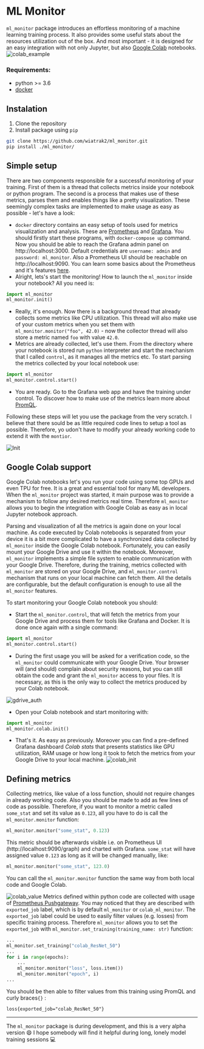 # ML Monitor
`ml_monitor` package introduces an effortless monitoring of a machine learning training process. It also provides some useful stats about the resources utilization out of the box. And most important - it is designed for an easy integration with not only Jupyter, but also [Google Colab](https://colab.research.google.com) notebooks.
![colab_example](https://github.com/wiatrak2/ml_monitoring/blob/master/docs/gifs/loss.gif?raw=true)
### Requirements:
* python >= 3.6
* [docker](https://www.docker.com)
## Instalation
1. Clone the repository
2. Install package using `pip`
```bash
git clone https://github.com/wiatrak2/ml_monitor.git
pip install ./ml_monitor/
```
## Simple setup
There are two components responsible for a successful monitoring of your training. First of them is a thread that collects metrics inside your notebook or python program. The second is a process that makes use of these metrics, parses them and enables things like a pretty visualization. These seemingly complex tasks are implemented to make usage as easy as possible - let's have a look:
* `docker` directory contains an easy setup of tools used for metrics visualization and analysis. These are [Prometheus](https://prometheus.io) and [Grafana](https://grafana.com). You should firstly start these programs, with `docker-compose up` command. Now you should be able to reach the Grafana admin panel on http://localhost:3000. Default credentials are `username: admin` and `password: ml_monitor`. Also a Prometheus UI should be reachable on http://localhost:9090. You can learn some basics about the Prometheus and it's features [here](https://prometheus.io/docs/prometheus/latest/getting_started/).
* Alright, lets's start the monitoring! How to launch the `ml_monitor` inside your notebook? All you need is:
```python
import ml_monitor
ml_monitor.init()
```
* Really, it's enough. Now there is a background thread that already collects some metrics like CPU utilization. This thread will also make use of your custom metrics when you set them with `ml_monitor.monitor("foo", 42.0)` - now the collector thread will also store a metric named `foo` with value `42.0`.
* Metrics are already collected, let's use them. From the directory where your notebook is stored run `python` interpreter and start the mechanism that I called `control`, as it manages all the metrics etc. To start parsing the metrics collected by your local notebook use:
```python
import ml_monitor
ml_monitor.control.start()
```
* You are ready. Go to the Grafana web app and have the training under control. To discover how to make use of the metrics learn more about [PromQL](https://prometheus.io/docs/prometheus/latest/querying/basics/).

Following these steps will let you use the package from the very scratch. I believe that there sould be as little required code lines to setup a tool as possible. Therefore, yo udon't have to modify your already working code to extend it with the `montior`.

![Init](https://github.com/wiatrak2/ml_monitoring/blob/master/docs/gifs/init.gif?raw=true)
## Google Colab support
Google Colab notebooks let's you run your code using some top GPUs and even TPU for free. It is a great and essential tool for many ML developers. When the `ml_monitor` project was started, it main purpose was to provide a mechanism to follow any desired metrics real time. Therefore `ml_monitor` allows you to begin the integration with Google Colab as easy as in local Jupyter notebook approach.

Parsing and visualization of all the  metrics is again done on your local machine. As code executed by Colab notebooks is separated from your device it is a bit more complicated to have a synchronized data collected by `ml_monitor` inside the Google Colab notebook. Fortunately, you can easily mount your Google Drive and use it within the notebook. Moreover, `ml_monitor` implements a simple file system to enable communication with your Google Drive. Therefore, during the training, metrics collected with `ml_monitor` are stored on your Google Drive, and `ml_monitor.control` mechanism that runs on your local machine can fetch them. All the details are configurable, but the default configuration is enough to use all the `ml_monitor` features.

To start monitoring your Google Colab notebook you should:
* Start the `ml_monitor.control`, that will fetch the metrics from your Google Drive and process them for tools like Grafana and Docker. It is done once again with a single command:
 ```python
import ml_monitor
ml_monitor.control.start()
```
* During the first usage you will be asked for a verification code, so the `ml_monitor` could communicate with your Google Drive. Your browser will (and should) complain about security reasons, but you can still obtain the code and grant the `ml_monitor`  access to your files. It is necessary, as this is the only way to collect the metrics produced by your Colab notebook.

![gdrive_auth](https://github.com/wiatrak2/ml_monitoring/blob/master/docs/gifs/gdrive_auth.gif?raw=true)
* Open your Colab notebook and start monitoring with:
 ```python
import ml_monitor
ml_monitor.colab.init()
```
* That's it. As easy as previously. Moreover you can find a pre-defined Grafana dashboard *Colab stats* that presents statistics like GPU utilization, RAM usage or how long it took to fetch the metrics from your Google Drive to your local machine.
![colab_init](https://github.com/wiatrak2/ml_monitoring/blob/master/docs/gifs/colab_init.gif?raw=true)
## Defining metrics
Collecting metrics, like value of a loss function, should not require changes in already working code. Also you should be made to add as few lines of code as possible. Therefore, if you want to monitor a metric called `some_stat` and set its value as `0.123`, all you have to do is call the `ml_monitor.monitor` function:
```python
ml_monitor.monitor("some_stat", 0.123)
```
This metric should be afterwards visible i.e. on Prometheus UI (http://localhost:9090/graph) and charted with Grafana. `some_stat` will have assigned value `0.123` as long as it will be changed manually, like:
```python
ml_monitor.monitor("some_stat", 123.0)
```
You can call the `ml_monitor.monitor` function the same way from both local code and Google Colab.

![colab_value](https://github.com/wiatrak2/ml_monitoring/blob/master/docs/gifs/colab_value.gif?raw=true)
Metrics defined within python code are collected with usage of [Prometheus Pushgateway](https://github.com/prometheus/pushgateway). You may noticed that they are described with `exported_job` label, which is by default `ml_monitor` or `colab_ml_monitor`. The `exported_job` label could be used to easily filter values (e.g. losses) from specific training process. Therefore `ml_monitor` allows you to set the `exported_job` with `ml_monitor.set_training(training_name: str)` function:
```python
...
ml_monitor.set_training("colab_ResNet_50")
...
for i in range(epochs):
	...
	ml_monitor.monitor("loss", loss.item())
	ml_monitor.monitor("epoch", i)
...
```
You should be then able to filter values from this training using PromQL and curly braces`{}` :
```
loss{exported_job="colab_ResNet_50"}
```
___
The `ml_monitor` package is during development, and this is a very alpha version :smile: I hope somebody will find it helpful during long, lonely model training sessions :computer:
